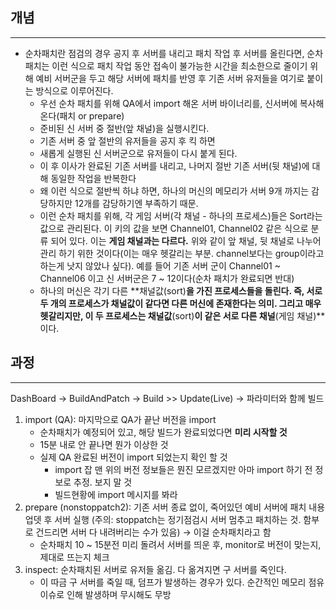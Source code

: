 
## 개념
---
- 순차패치란 점검의 경우 공지 후 서버를 내리고 패치 작업 후 서버를 올린다면, 순차 패치는 이런 식으로 패치 작업 동안 접속이 불가능한 시간을 최소한으로 줄이기 위해 예비 서버군을 두고 해당 서버에 패치를 반영 후 기존 서버 유저들을 여기로 붙이는 방식으로 이루어진다.
    - 우선 순차 패치를 위해 QA에서 import 해온 서버 바이너리를, 신서버에 복사해온다(패치 or prepare)
    - 준비된 신 서버 중 절반(앞 채널)을 실행시킨다.
    - 기존 서버 중 앞 절반의 유저들을 공지 후 킥 하면
    - 새롭게 실행된 신 서버군으로 유저들이 다시 붙게 된다.
    - 이 후 이사가 완료된 기존 서버를 내리고, 나머지 절반 기존 서버(뒷 채널)에 대해 동일한 작업을 반복한다
    - 왜 이런 식으로 절반씩 하냐 하면, 하나의 머신의 메모리가 서버 9개 까지는 감당하지만 12개를 감당하기엔 부족하기 때문.
    - 이런 순차 패치를 위해, 각 게임 서버(각 채널 - 하나의 프로세스)들은 Sort라는 값으로 관리된다. 이 키의 값을 보면 Channel01, Channel02 같은 식으로 분류 되어 있다. 이는 **게임 채널과는 다르다.** 위와 같이 앞 채널, 뒷 채널로 나누어 관리 하기 위한 것이다(이는 매우 헷갈리는 부분. channel보다는 group이라고 하는게 낫지 않았나 싶다). 예를 들어 기존 서버 군이 Channel01 ~ Channel06 이고 신 서버군은 7 ~ 12이다(순차 패치가 완료되면 반대)
    - 하나의 머신은 각기 다른 **채널값(sort)**을 가진 프로세스들을 돌린다. 즉, 서로 두 개의 프로세스가 채널값이 같다면 다른 머신에 존재한다는 의미. 그리고 매우 헷갈리지만, 이 두 프로세스는 채널값**(sort)**이 같은 서로 다른 채널**(게임 채널)**이다.


## 과정
---
DashBoard → BuildAndPatch → Build >> Update(Live) → 파라미터와 함께 빌드
1. import (QA): 마지막으로 QA가 끝난 버전을 import
    - 순차패치가 예정되어 있고, 해당 빌드가 완료되었다면 **미리 시작할 것**
    - 15분 내로 안 끝나면 뭔가 이상한 것
    - 실제 QA 완료된 버전이 import 되었는지 확인 할 것
        - import 잡 맨 위의 버전 정보들은 뭔진 모르겠지만 아마 import 하기 전 정보로 추정. 보지 말 것
        - 빌드현황에 import 메시지를 봐라
2. prepare (nonstoppatch2): 기존 서버 종료 없이, 죽어있던 예비 서버에 패치 내용 업뎃 후 서버 실행 (주의: stoppatch는 정기점검시 서버 멈추고 패치하는 것. 함부로 건드리면 서버 다 내려버리는 수가 있음) → 이걸 순차패치라고 함
    - 순차패치 10 ~ 15분전 미리 돌려서 서버를 띄운 후, monitor로 버전이 맞는지, 제대로 뜨는지 체크
3. inspect: 순차패치된 서버로 유저들 옮김. 다 옮겨지면 구 서버를 죽인다.
    - 이 따금 구 서버를 죽일 때, 덤프가 발생하는 경우가 있다. 순간적인 메모리 점유 이슈로 인해 발생하며 무시해도 무방

